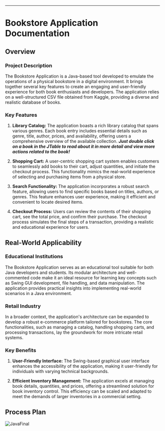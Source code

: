 ---

# Bookstore Application Documentation

## Overview

### Project Description
The Bookstore Application is a Java-based tool developed to emulate the operations of a physical bookstore in a digital environment. It brings together several key features to create an engaging and user-friendly experience for both book enthusiasts and developers. The application relies on a well-structured CSV file obtained from Kaggle, providing a diverse and realistic database of books.

### Key Features
1. **Library Catalog:** The application boasts a rich library catalog that spans various genres. Each book entry includes essential details such as genre, title, author, prices, and availability, offering users a comprehensive overview of the available collection. **_Just double click on a book in the JTable to read about it in more detail and view more actions related to the book!_**

2. **Shopping Cart:** A user-centric shopping cart system enables customers to seamlessly add books to their cart, adjust quantities, and initiate the checkout process. This functionality mimics the real-world experience of selecting and purchasing items from a physical store.

3. **Search Functionality:** The application incorporates a robust search feature, allowing users to find specific books based on titles, authors, or genres. This feature enhances user experience, making it efficient and convenient to locate desired items.

4. **Checkout Process:** Users can review the contents of their shopping cart, see the total price, and confirm their purchase. The checkout process simulates the final steps of a transaction, providing a realistic and educational experience for users.

## Real-World Applicability

### Educational Institutions
The Bookstore Application serves as an educational tool suitable for both Java developers and students. Its modular architecture and well-commented code make it an ideal resource for learning key concepts such as Swing GUI development, file handling, and data manipulation. The application provides practical insights into implementing real-world scenarios in a Java environment.

### Retail Industry
In a broader context, the application's architecture can be expanded to develop a robust e-commerce platform tailored for bookstores. The core functionalities, such as managing a catalog, handling shopping carts, and processing transactions, lay the groundwork for more intricate retail systems.

### Key Benefits
1. **User-Friendly Interface:** The Swing-based graphical user interface enhances the accessibility of the application, making it user-friendly for individuals with varying technical backgrounds.

2. **Efficient Inventory Management:** The application excels at managing book details, quantities, and prices, offering a streamlined solution for book inventory control. This efficiency can be scaled and adapted to meet the demands of larger inventories in a commercial setting.

## Process Plan
![JavaFinal](https://github.com/garghg/JLibrarian/assets/139658164/fe470adc-8090-4f10-92fd-022404849a90)
